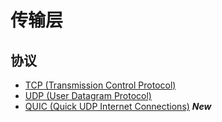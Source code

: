 # 传输层

## 协议

* [TCP \(Transmission Control Protocol\)](https://baike.baidu.com/item/TCP/33012?fr=aladdin)
* [UDP \(User Datagram Protocol\)](https://baike.baidu.com/item/UDP)
* [QUIC \(Quick UDP Internet Connections\)](https://baike.baidu.com/item/QUIC) _**New**_

